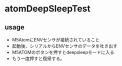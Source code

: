 # atomDeepSleepTest

## usage

- M5AtomにENVセンサが接続されていること
- 起動後、シリアルからENVセンサのデータを吐き出す
- M5ATOMのボタンを押すとdeepsleepモードに入る
- もう一度押すと復帰する。
